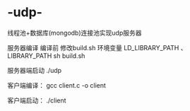 # -udp-
线程池+数据库(mongodb)连接池实现udp服务器


服务器编译
编译前 修改build.sh 环境变量 LD_LIBRARY_PATH 、 LIBRARY_PATH
sh build.sh

服务器端启动
./udp


客户端编译：
gcc client.c -o client 

客户端启动：
./client
